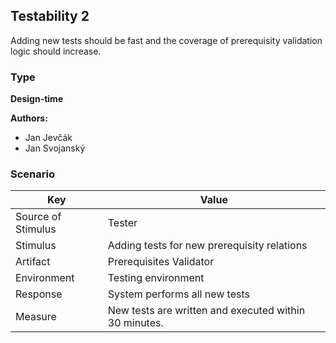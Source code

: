 ## Testability 2

Adding new tests should be fast and the coverage of prerequisity validation logic should increase.

### Type
**Design-time**

**Authors:**
- Jan Jevčák
- Jan Svojanský

### Scenario

| Key                | Value |
|--------------------|-------|
| Source of Stimulus | Tester |
| Stimulus           | Adding tests for new prerequisity relations |
| Artifact           | Prerequisites Validator |
| Environment        | Testing environment |
| Response           | System performs all new tests |
| Measure            | New tests are written and executed within 30 minutes. |

